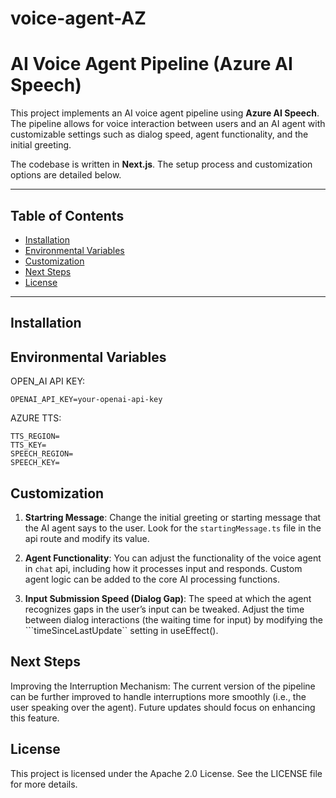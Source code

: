 # voice-agent-AZ

# AI Voice Agent Pipeline (Azure AI Speech)

This project implements an AI voice agent pipeline using **Azure AI Speech**.
The pipeline allows for voice interaction between users and an AI agent with
customizable settings such as dialog speed, agent functionality, and the initial
greeting.

The codebase is written in **Next.js**. The setup process and customization
options are detailed below.

---

## Table of Contents

- [Installation](#installation)
- [Environmental Variables](#environmental-variables)
- [Customization](#customization)
- [Next Steps](#next-steps)
- [License](#license)

---

## Installation

## Environmental Variables

OPEN_AI API KEY:
```
OPENAI_API_KEY=your-openai-api-key
```
AZURE TTS:
```
TTS_REGION=
TTS_KEY=
SPEECH_REGION=
SPEECH_KEY=
```

## Customization
1. **Startring Message**: 
    Change the initial greeting or starting message that the AI agent says to the user.
    Look for the ```startingMessage.ts``` file in the api route and modify its value.

2. **Agent Functionality**: 
    You can adjust the functionality of the voice agent in ```chat``` api, including how it processes input and responds. Custom agent logic can be added to the core AI processing functions.

3. **Input Submission Speed (Dialog Gap)**: 
    The speed at which the agent recognizes gaps in the user’s input can be tweaked.
    Adjust the time between dialog interactions (the waiting time for input) by modifying the ```timeSinceLastUpdate`` setting in useEffect().


## Next Steps
Improving the Interruption Mechanism: The current version of the pipeline can be further improved to handle interruptions more smoothly (i.e., the user speaking over the agent). Future updates should focus on enhancing this feature.

## License
This project is licensed under the Apache 2.0 License. See the LICENSE file for more details.

